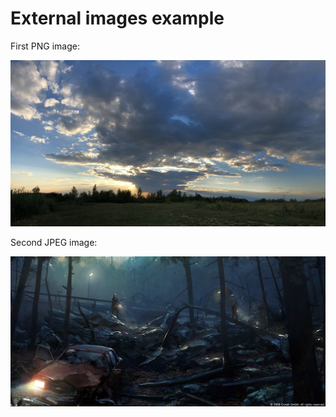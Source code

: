 ﻿# External images example

First PNG image:

![image1](images/image1.png)

Second JPEG image:

![image2](images/image2.jpeg)
